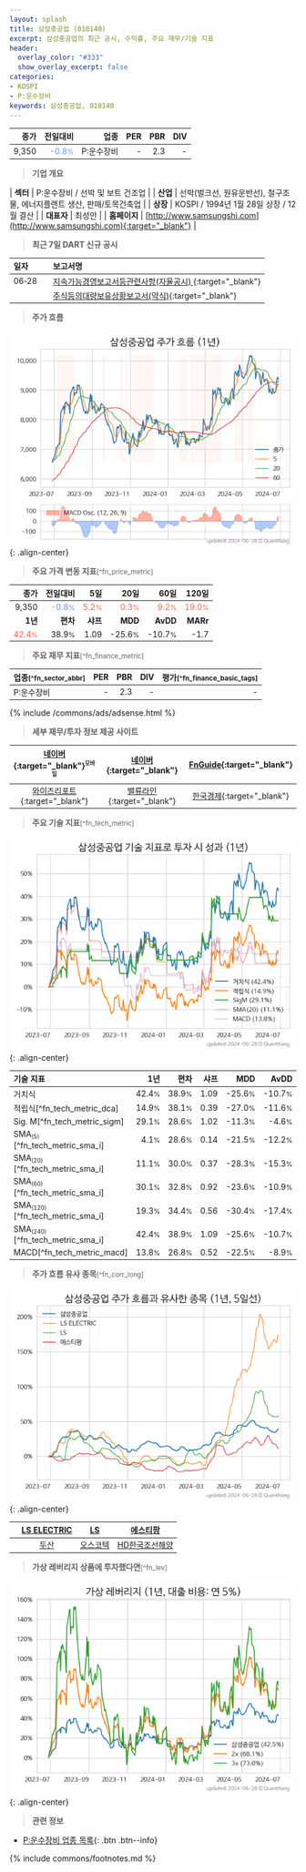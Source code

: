 ```yaml
---
layout: splash
title: 삼성중공업 (010140)
excerpt: 삼성중공업의 최근 공시, 수익률, 주요 재무/기술 지표
header:
  overlay_color: "#333"
  show_overlay_excerpt: false
categories:
- KOSPI
- P:운수장비
keywords: 삼성중공업, 010140
---
```


| **종가** | **전일대비** | **업종** | **PER** | **PBR** | **DIV** |
| -------: | -----------: | -------: | ------: | ------: | ------: |
| 9,350 | <span style="color: cornflowerblue">-0.8<small>%</small></span> | P:운수장비 | - | 2.3 | - |

<!-- more -->


> **기업 개요**<a id="company"></a>

| <span style="white-space:nowrap;">**섹터**</span> | P:운수장비 / 선박 및 보트 건조업 |
| <span style="white-space:nowrap;">**산업**</span> | 선박(벌크선, 원유운반선), 철구조물, 에너지플랜트 생산, 판매/토목건축업 |
| <span style="white-space:nowrap;">**상장**</span> | KOSPI / 1994년 1월 28일 상장 / 12월 결산 |
| <span style="white-space:nowrap;">**대표자**</span> | 최성안 |
| <span style="white-space:nowrap;">**홈페이지**</span> | [http://www.samsungshi.com](http://www.samsungshi.com){:target="_blank"} |


> **최근 7일 DART 신규 공시**<a id="dart"></a>

| **일자** |      | **보고서명** |
| :------- | :--- | :----------- |
| 06&#x2011;28 | | [지속가능경영보고서등관련사항(자율공시)              ](https://dart.fss.or.kr/dsaf001/main.do?rcpNo=20240628800987){:target="_blank"} |
|  | | [주식등의대량보유상황보고서(약식)](https://dart.fss.or.kr/dsaf001/main.do?rcpNo=20240628000631){:target="_blank"} |


> **주가 흐름**<a id="price"></a>

![010140](/stock/images/010140.png){: .align-center}


> **주요 가격 변동 지표**<small>[^fn_price_metric]</small>

| **종가** | **전일대비** | **5일** | **20일** | **60일** | **120일** |
| -------: | -----------: | ------: | -------: | -------: | --------: |
| 9,350 | <span style="color: cornflowerblue">-0.8<small>%</small></span> | <span style="color: tomato">5.2<small>%</small></span> | <span style="color: tomato">0.3<small>%</small></span> | <span style="color: tomato">9.2<small>%</small></span> | <span style="color: tomato">19.0<small>%</small></span> |
| **1년** | **편차** | **샤프** | **MDD** | **AvDD** | **MARr** |
| <span style="color: tomato">42.4<small>%</small></span> | 38.9<small>%</small> | 1.09 | -25.6<small>%</small> | -10.7<small>%</small> | -1.7 |


> **주요 재무 지표**<small>[^fn_finance_metric]</small>

| **업종**<small>[^fn_sector_abbr]</small> | **PER** | **PBR** | **DIV** | **평가**<small>[^fn_finance_basic_tags]</small> |
| :--------------------------------------- | ------: | ------: | ------: | ----------------------------------------------: |
| P:운수장비 | - | 2.3 | - | - |



{% include /commons/ads/adsense.html %}

> **세부 재무/투자 정보 제공 사이트**

| [네이버](https://m.stock.naver.com/domestic/stock/010140/finance/summary){:target="_blank"}<sup><small>모바일</small></sup> | [네이버](https://finance.naver.com/item/coinfo.naver?code=010140){:target="_blank"} | [FnGuide](https://comp.fnguide.com/SVO2/ASP/SVD_Invest.asp?gicode=A010140&MenuYn=Y){:target="_blank"} |
| :---: | :---: | :---: |
| [와이즈리포트](https://comp.wisereport.co.kr/company/c1040001.aspx?cmp_cd=010140){:target="_blank"} | [밸류라인](https://www.valueline.co.kr/finance/summary/010140){:target="_blank"} | [한국경제](https://markets.hankyung.com/stock/010140/financial-summary){:target="_blank"} |


> **주요 기술 지표**<small>[^fn_tech_metric]</small>


![010140](/stock/images/010140_tech.png){: .align-center}

| **기술 지표** | **1년** | **편차** | **샤프** | **MDD** | **AvDD** |
| :------------ | ------: | -----------: | -------: | ------: | -------: |
| 거치식 | 42.4<small>%</small> | 38.9<small>%</small> | 1.09 | -25.6<small>%</small> | -10.7<small>%</small> |
| 적립식[^fn_tech_metric_dca] | 14.9<small>%</small> | 38.1<small>%</small> | 0.39 | -27.0<small>%</small> | -11.6<small>%</small> |
| Sig. M[^fn_tech_metric_sigm] | 29.1<small>%</small> | 28.6<small>%</small> | 1.02 | -11.3<small>%</small> | -4.6<small>%</small> |
| SMA<small><sub>(5)</sub></small>[^fn_tech_metric_sma_i] | 4.1<small>%</small> | 28.6<small>%</small> | 0.14 | -21.5<small>%</small> | -12.2<small>%</small> |
| SMA<small><sub>(20)</sub></small>[^fn_tech_metric_sma_i] | 11.1<small>%</small> | 30.0<small>%</small> | 0.37 | -28.3<small>%</small> | -15.3<small>%</small> |
| SMA<small><sub>(60)</sub></small>[^fn_tech_metric_sma_i] | 30.1<small>%</small> | 32.8<small>%</small> | 0.92 | -23.6<small>%</small> | -10.9<small>%</small> |
| SMA<small><sub>(120)</sub></small>[^fn_tech_metric_sma_i] | 19.3<small>%</small> | 34.4<small>%</small> | 0.56 | -30.4<small>%</small> | -17.4<small>%</small> |
| SMA<small><sub>(240)</sub></small>[^fn_tech_metric_sma_i] | 42.4<small>%</small> | 38.9<small>%</small> | 1.09 | -25.6<small>%</small> | -10.7<small>%</small> |
| MACD[^fn_tech_metric_macd] | 13.8<small>%</small> | 26.8<small>%</small> | 0.52 | -22.5<small>%</small> | -8.9<small>%</small> |


> **주가 흐름 유사 종목**<a id="corr"></a><small>[^fn_corr_long]</small>

![010140](/stock/images/010140_corr.png){: .align-center}

|       | [LS ELECTRIC](/010120/) | [LS](/006260/) | [에스티팜](/237690/) |
| :---: | :------------------------------------: | :------------------------------------: | :------------------------------------: |
|       | [두산](/000150/) | [오스코텍](/039200/) | [HD한국조선해양](/009540/) |


> **가상 레버리지 상품에 투자했다면**<a id="2x"></a><small>[^fn_lev]</small>

![010140](/stock/images/010140_2x.png){: .align-center}


> **관련 정보**

- [P:운수장비 업종 목록](/stats/sector/kospi_업종_운수장비_종목/){: .btn .btn--info}

{% include commons/footnotes.md %}
